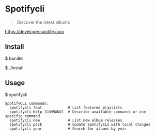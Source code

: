 # Spotifycli

> Discover the latest albums

https://developer.spotify.com

## Install

$ bundle

$ ./install

## Usage

$ spotifycli

```
SpotifyCLI commands:
  spotifycli feat            # List featured playlists
  spotifycli help [COMMAND]  # Describe available commands or one specific command
  spotifycli new             # List new album releases
  spotifycli pack            # Update SpotifyCLI with local changes
  spotifycli year            # Search for albums by year
```
